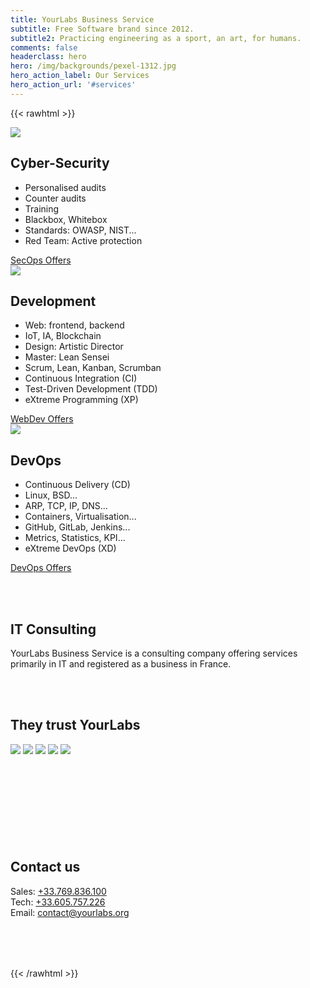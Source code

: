 ```yaml
---
title: YourLabs Business Service
subtitle: Free Software brand since 2012.
subtitle2: Practicing engineering as a sport, an art, for humans.
comments: false
headerclass: hero
hero: /img/backgrounds/pexel-1312.jpg
hero_action_label: Our Services
hero_action_url: '#services'
---
```


{{< rawhtml >}}
<style type="text/css">
main p {
  text-align: justify;
}
main h2 {
  text-align: center;
  margin-top: 5rem;
  margin-bottom: 3rem;
  font-size: 3rem;
}
a h3 {
  color: #444fff;
}
</style>

<div class="product-container" style="">
  <div class="homepage-content">
    <a name="services"></a>
    <div class="services">
      <div class="service">
        <img loading="lazy" src="/img/cybersecurity.svg" />
        <h2>Cyber-Security</h2>
        <ul>
            <li>Personalised audits</li>
            <li>Counter audits</li>
            <li>Training</li>
            <li>Blackbox, Whitebox</li>
            <li>Standards: OWASP, NIST...</li>
            <li>Red Team: Active protection</li>
        </ul>
        <a class="action" href="/secops/">SecOps Offers</a>
      </div>
      <div class="service">
        <img loading="lazy" src="/img/web_development.svg" />
        <h2>Development</h2>
        <ul>
            <li>
                Web: frontend, backend
            </li>
            <li>
                IoT, IA, Blockchain
            </li>
            <li>
                Design: Artistic Director
            </li>
            <li>
                Master: Lean Sensei
            </li>
            <li>
                Scrum, Lean, Kanban, Scrumban
            </li>
            <li>
                Continuous Integration (CI)
            </li>
            <li>
                Test-Driven Development (TDD)
            </li>
            <li>
                eXtreme Programming (XP)
            </li>
        </ul>
        <a class="action" href="/dev/">WebDev Offers</a>
      </div>
      <div class="service">
        <img loading="lazy" src="/img/online_storage.svg" />
        <h2>DevOps</h2>
        <ul>
            <li>
                Continuous Delivery (CD)
            </li>
            <li>
                Linux, BSD...
            </li>
            <li>ARP, TCP, IP, DNS...</li>
            <li>Containers, Virtualisation...</li>
            <li>GitHub, GitLab, Jenkins...</li>
            <li>Metrics, Statistics, KPI...</li>
            <li>eXtreme DevOps (XD)</li>
        </ul>
        <a class="action" href="/devops/">DevOps Offers</a>
      </div>
    </div>
  </div>
</div>

<div class="hero" style="background-image: url(/img/backgrounds/glass-1312.jpg); background-position: center; height: auto; padding: 3rem 0">
  <div class="hero-inner">
    <h2>IT Consulting</h2>
    <div class="container">
      <span class="subtitle">
        YourLabs Business Service is a consulting company offering services primarily in IT and registered as a business in France.
      </span>
    </div>
  </div>
</div>

<div class="container" style="padding-bottom: 3.5rem">
  <h2>They trust YourLabs</h2>

  <div class="homepage-content">
    <div class="logos">
      <img src="/img/logo/france-500.jpg" />
      <img src="/img/logo/accenture.png" />
      <img src="/img/logo/betagouv.jpg" />
      <img src="/img/logo/octo-500.png" />
      <img src="/img/logo/secu.png" />
    </div>
  </div>
</div>

<div class="hero" style="background-image: url(/img/backgrounds/earth-1312.jpg); background-position: center; height: auto; padding: 5rem 0">
  <div class="hero-inner">
    <h2>Contact us</h2>
    <div class="container">
      <span class="subtitle">
        Sales: <a href="tel:+33.605.757.226">+33.769.836.100</a>
        </br>
        Tech: <a href="tel:+33.605.757.226">+33.605.757.226</a>
        </br>
        Email: <a href="mailto:contact@yourlabs.org">contact@yourlabs.org</a>
      </span>
    </div>
  </div>
</div>
{{< /rawhtml >}}
